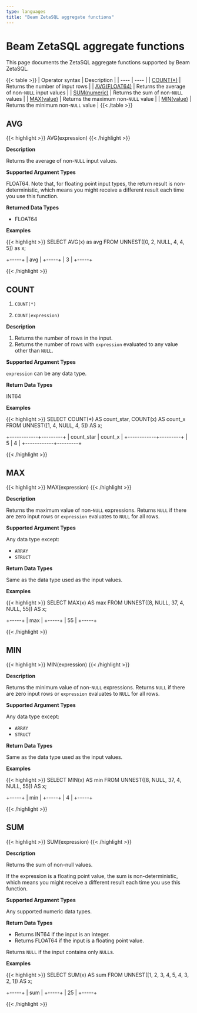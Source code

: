 ```yaml
---
type: languages
title: "Beam ZetaSQL aggregate functions"
---
```

<!--
Licensed under the Apache License, Version 2.0 (the "License");
you may not use this file except in compliance with the License.
You may obtain a copy of the License at

http://www.apache.org/licenses/LICENSE-2.0

Unless required by applicable law or agreed to in writing, software
distributed under the License is distributed on an "AS IS" BASIS,
WITHOUT WARRANTIES OR CONDITIONS OF ANY KIND, either express or implied.
See the License for the specific language governing permissions and
limitations under the License.
-->

# Beam ZetaSQL aggregate functions

This page documents the ZetaSQL aggregate functions supported by Beam ZetaSQL.

{{< table >}}
| Operator syntax | Description |
| ---- | ---- |
| [COUNT(*)](#count) | Returns the number of input rows |
| [AVG(FLOAT64)](#avg) | Returns the average of non-`NULL` input values |
| [SUM(numeric)](#sum) | Returns the sum of non-`NULL` values |
| [MAX(value)](#max) | Returns the maximum non-`NULL` value |
| [MIN(value)](#min) | Returns the minimum non-`NULL` value |
{{< /table >}}

## AVG

{{< highlight >}}
AVG(expression)
{{< /highlight >}}

**Description**

Returns the average of non-`NULL` input values.

**Supported Argument Types**

FLOAT64. Note that, for floating point input types, the return result
is non-deterministic, which means you might receive a different result each time
you use this function.

**Returned Data Types**

+ FLOAT64


**Examples**

{{< highlight >}}
SELECT AVG(x) as avg
FROM UNNEST([0, 2, NULL, 4, 4, 5]) as x;

+-----+
| avg |
+-----+
| 3   |
+-----+

{{< /highlight >}}

## COUNT

1. `COUNT(*)`

2. `COUNT(expression)`

**Description**

1. Returns the number of rows in the input.
2. Returns the number of rows with `expression` evaluated to any value other
   than `NULL`.

**Supported Argument Types**

`expression` can be any data type.

**Return Data Types**

INT64

**Examples**

{{< highlight >}}
SELECT COUNT(*) AS count_star, COUNT(x) AS count_x
FROM UNNEST([1, 4, NULL, 4, 5]) AS x;

+------------+---------+
| count_star | count_x |
+------------+---------+
| 5          | 4       |
+------------+---------+


{{< /highlight >}}

## MAX
{{< highlight >}}
MAX(expression)
{{< /highlight >}}

**Description**

Returns the maximum value of non-`NULL` expressions. Returns `NULL` if there
are zero input rows or `expression` evaluates to `NULL` for all rows.

**Supported Argument Types**

Any data type except:
+ `ARRAY`
+ `STRUCT`

**Return Data Types**

Same as the data type used as the input values.

**Examples**

{{< highlight >}}
SELECT MAX(x) AS max
FROM UNNEST([8, NULL, 37, 4, NULL, 55]) AS x;

+-----+
| max |
+-----+
| 55  |
+-----+


{{< /highlight >}}

## MIN
{{< highlight >}}
MIN(expression)
{{< /highlight >}}

**Description**

Returns the minimum value of non-`NULL` expressions. Returns `NULL` if there
are zero input rows or `expression` evaluates to `NULL` for all rows.

**Supported Argument Types**

Any data type except:
+ `ARRAY`
+ `STRUCT`

**Return Data Types**

Same as the data type used as the input values.

**Examples**

{{< highlight >}}
SELECT MIN(x) AS min
FROM UNNEST([8, NULL, 37, 4, NULL, 55]) AS x;

+-----+
| min |
+-----+
| 4   |
+-----+


{{< /highlight >}}

## SUM
{{< highlight >}}
SUM(expression)
{{< /highlight >}}

**Description**

Returns the sum of non-null values.

If the expression is a floating point value, the sum is non-deterministic, which means you might receive a different result each time you use this function.

**Supported Argument Types**

Any supported numeric data types.

**Return Data Types**

+ Returns INT64 if the input is an integer.
+ Returns FLOAT64 if the input is a floating point
value.

Returns `NULL` if the input contains only `NULL`s.

**Examples**

{{< highlight >}}
SELECT SUM(x) AS sum
FROM UNNEST([1, 2, 3, 4, 5, 4, 3, 2, 1]) AS x;

+-----+
| sum |
+-----+
| 25  |
+-----+


{{< /highlight >}}
